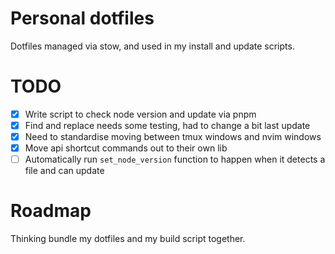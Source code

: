 # Personal dotfiles

Dotfiles managed via stow, and used in my install and update scripts.

# TODO

* [x] Write script to check node version and update via pnpm
* [x] Find and replace needs some testing, had to change a bit last update
* [x] Need to standardise moving between tmux windows and nvim windows
* [x] Move api shortcut commands out to their own lib
* [ ] Automatically run `set_node_version` function to happen when it detects a file and can update

# Roadmap

Thinking bundle my dotfiles and my build script together.
